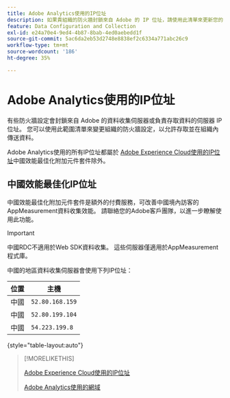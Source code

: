 ```yaml
---
title: Adobe Analytics使用的IP位址
description: 如果貴組織的防火牆封鎖來自 Adobe 的 IP 位址，請使用此清單來更新您的防火牆設定。
feature: Data Configuration and Collection
exl-id: e24a70e4-9ed4-4b87-8bab-4ed0aebedd1f
source-git-commit: 5ac6da2eb53d2748e8838ef2c6334a771abc26c9
workflow-type: tm+mt
source-wordcount: '186'
ht-degree: 35%

---
```


# Adobe Analytics使用的IP位址

有些防火牆設定會封鎖來自 Adobe 的資料收集伺服器或負責存取資料的伺服器 IP 位址。 您可以使用此範圍清單來變更組織的防火牆設定，以允許存取並在組織內傳送資料。

Adobe Analytics使用的所有IP位址都屬於 [Adobe Experience Cloud使用的IP位址](https://experienceleague.adobe.com/en/docs/core-services/interface/data-collection/ip-addresses)中國效能最佳化附加元件套件除外。

## 中國效能最佳化IP位址

中國效能最佳化附加元件套件是額外的付費服務，可改善中國境內訪客的AppMeasurement資料收集效能。 請聯絡您的Adobe客戶團隊，以進一步瞭解使用此功能。

>[!IMPORTANT]
>
>中國RDC不適用於Web SDK資料收集。 這些伺服器僅適用於AppMeasurement程式庫。

中國的地區資料收集伺服器會使用下列IP位址：

| 位置 | 主機 |
| --- | --- |
| 中國 | `52.80.168.159` |
| 中國 | `52.80.199.104` |
| 中國 | `54.223.199.8` |

{style="table-layout:auto"}

>[!MORELIKETHIS]
>
>[Adobe Experience Cloud使用的IP位址](https://experienceleague.adobe.com/en/docs/core-services/interface/data-collection/ip-addresses)
>
>[Adobe Analytics使用的網域](domains.md)
